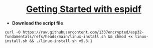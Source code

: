 <h1 align="center"><a href="https://www.youtube.com/watch?v=J8zc8mMNKtc&t=410s">Getting Started with espidf</a></h1>

- **Download the script file**
```
curl -O https://raw.githubusercontent.com/1337encrypted/esp32-fundamentals/refs/heads/main/linux-install.sh && chmod +x linux-install.sh && ./linux-install.sh v5.3.1
```
